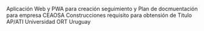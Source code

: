  Aplicación Web y PWA para creación seguimiento y Plan de docmuentación para empresa CEAOSA Construcciones requisito para obtensión de Titulo AP/ATI Universidad ORT Uruguay
